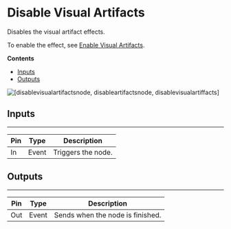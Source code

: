 # Disable Visual Artifacts<a name="disable-visual-artifacts-node"></a>

Disables the visual artifact effects\.

To enable the effect, see [Enable Visual Artifacts](enable-visual-artifacts-node.md)\.

**Contents**
+ [Inputs](#disable-visual-artifacts-note-input)
+ [Outputs](#disable-visual-artifacts-node-output)

![\[disablevisualartifactsnode, disableartifactsnode, disablevisualartiffacts\]](http://docs.aws.amazon.com/lumberyard/latest/userguide/images/scriptcanvasnodes/script-canvas-disable-visual-artifacts-node.png)

## Inputs<a name="disable-visual-artifacts-note-input"></a>


****  

| Pin | Type | Description | 
| --- | --- | --- | 
| In | Event |  Triggers the node\.  | 

## Outputs<a name="disable-visual-artifacts-node-output"></a>


****  

| Pin | Type | Description | 
| --- | --- | --- | 
| Out | Event | Sends when the node is finished\. | 